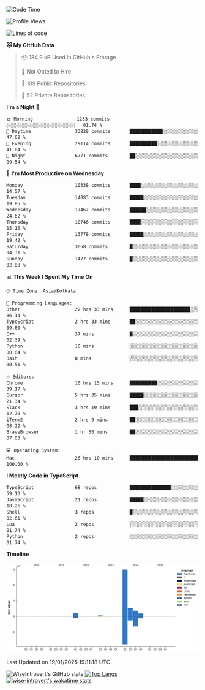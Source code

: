 <!--START_SECTION:waka-->
![Code Time](http://img.shields.io/badge/Code%20Time-2%2C135%20hrs-blue)

![Profile Views](http://img.shields.io/badge/Profile%20Views-0-blue)

![Lines of code](https://img.shields.io/badge/From%20Hello%20World%20I%27ve%20Written-43.2%20million%20lines%20of%20code-blue)

**🐱 My GitHub Data** 

> 📦 184.9 kB Used in GitHub's Storage 
 > 
> 🚫 Not Opted to Hire
 > 
> 📜 109 Public Repositories 
 > 
> 🔑 52 Private Repositories 
 > 
**I'm a Night 🦉** 

```text
🌞 Morning                1233 commits        ░░░░░░░░░░░░░░░░░░░░░░░░░   01.74 % 
🌆 Daytime                33829 commits       ████████████░░░░░░░░░░░░░   47.68 % 
🌃 Evening                29114 commits       ██████████░░░░░░░░░░░░░░░   41.04 % 
🌙 Night                  6771 commits        ██░░░░░░░░░░░░░░░░░░░░░░░   09.54 % 
```
📅 **I'm Most Productive on Wednesday** 

```text
Monday                   10338 commits       ████░░░░░░░░░░░░░░░░░░░░░   14.57 % 
Tuesday                  14083 commits       █████░░░░░░░░░░░░░░░░░░░░   19.85 % 
Wednesday                17467 commits       ██████░░░░░░░░░░░░░░░░░░░   24.62 % 
Thursday                 10746 commits       ████░░░░░░░░░░░░░░░░░░░░░   15.15 % 
Friday                   13778 commits       █████░░░░░░░░░░░░░░░░░░░░   19.42 % 
Saturday                 3058 commits        █░░░░░░░░░░░░░░░░░░░░░░░░   04.31 % 
Sunday                   1477 commits        █░░░░░░░░░░░░░░░░░░░░░░░░   02.08 % 
```


📊 **This Week I Spent My Time On** 

```text
🕑︎ Time Zone: Asia/Kolkata

💬 Programming Languages: 
Other                    22 hrs 33 mins      ██████████████████████░░░   86.14 % 
TypeScript               2 hrs 33 mins       ██░░░░░░░░░░░░░░░░░░░░░░░   09.80 % 
C++                      37 mins             █░░░░░░░░░░░░░░░░░░░░░░░░   02.39 % 
Python                   10 mins             ░░░░░░░░░░░░░░░░░░░░░░░░░   00.64 % 
Bash                     8 mins              ░░░░░░░░░░░░░░░░░░░░░░░░░   00.51 % 

🔥 Editors: 
Chrome                   10 hrs 15 mins      ██████████░░░░░░░░░░░░░░░   39.17 % 
Cursor                   5 hrs 35 mins       █████░░░░░░░░░░░░░░░░░░░░   21.34 % 
Slack                    3 hrs 19 mins       ███░░░░░░░░░░░░░░░░░░░░░░   12.70 % 
iTerm2                   2 hrs 9 mins        ██░░░░░░░░░░░░░░░░░░░░░░░   08.22 % 
BraveBrowser             1 hr 50 mins        ██░░░░░░░░░░░░░░░░░░░░░░░   07.03 % 

💻 Operating System: 
Mac                      26 hrs 10 mins      █████████████████████████   100.00 % 
```

**I Mostly Code in TypeScript** 

```text
TypeScript               68 repos            ███████████████░░░░░░░░░░   59.13 % 
JavaScript               21 repos            █████░░░░░░░░░░░░░░░░░░░░   18.26 % 
Shell                    3 repos             █░░░░░░░░░░░░░░░░░░░░░░░░   02.61 % 
Lua                      2 repos             ░░░░░░░░░░░░░░░░░░░░░░░░░   01.74 % 
Python                   2 repos             ░░░░░░░░░░░░░░░░░░░░░░░░░   01.74 % 
```



**Timeline**

![Lines of Code chart](https://raw.githubusercontent.com/wise-introvert/wise-introvert/master/assets/bar_graph.png)


 Last Updated on 19/01/2025 19:11:18 UTC
<!--END_SECTION:waka-->

![WiseIntrovert's GitHub stats](https://github-readme-stats.vercel.app/api?username=wise-introvert&count_private=true&show_icons=true)
[![Top Langs](https://github-readme-stats.vercel.app/api/top-langs/?username=wise-introvert&langs_count=10)](https://github.com/anuraghazra/github-readme-stats)
[![wise-introvert's wakatime stats](https://github-readme-stats.vercel.app/api/wakatime?username=wiseintrovert)](https://github.com/anuraghazra/github-readme-stats)
